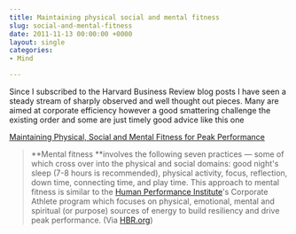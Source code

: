 ```yaml
---
title: Maintaining physical social and mental fitness
slug: social-and-mental-fitness
date: 2011-11-13 00:00:00 +0000
layout: single
categories: 
- Mind

---
```

Since I subscribed to the Harvard Business Review blog posts I have seen a steady stream of sharply observed and well thought out pieces. Many are aimed at corporate efficiency however a good smattering challenge the existing order and some are just timely good advice like this one

[Maintaining Physical, Social and Mental Fitness for Peak Performance][harvardbusiness]

> **Mental fitness&#xa0;**involves the following seven practices &#x2014; some of which cross over into the physical and social domains: good night's sleep (7-8 hours is recommended), physical activity, focus, reflection, down time, connecting time, and play time. This approach to mental fitness is similar to the [Human Performance Institute][humanperformanceinstitute]'s Corporate Athlete program which focuses on physical, emotional, mental and spiritual (or purpose) sources of energy to build resiliency and drive peak performance.
(Via [HBR.org][hbr])

[harvardbusiness]: http://feeds.harvardbusiness.org/~r/harvardbusiness/~3/90PSnKFzvFk/maintaining_physical_social_an.html
[hbr]: http://blogs.hbr.org/
[humanperformanceinstitute]: http://www.humanperformanceinstitute.com/
